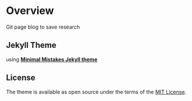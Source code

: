 # Overview

Git page blog to save research

## Jekyll Theme

using [**Minimal Mistakes Jekyll theme**](https://github.com/mmistakes/minimal-mistakes)

## License

The theme is available as open source under the terms of the [MIT License](https://opensource.org/licenses/MIT).
